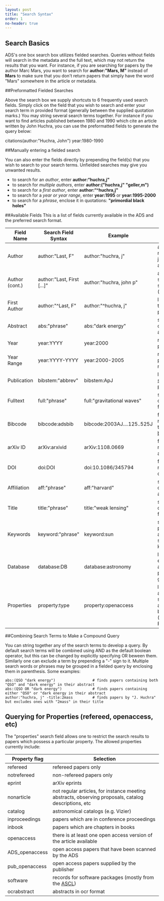 ```yaml
---
layout: post
title: "Search Syntax"
order: 1
no-header: true
---
```



## Search Basics

ADS's one box search box utilizes fielded searches.  Queries without fields will search in the metadata and the full text, which may not return the results that you want.  For instance, if you are searching for papers by the author Marc Mars, you want to search for **author:"Mars, M"** instead of **Mars** to make sure that you don't return papers that simply have the word "Mars" somewhere in the article or metadata.  

##Preformatted Fielded Searches

Above the search box we supply shortcuts to 6 frequently used search fields.  Simply click on the field that you wish to search and enter your search term in provided format (generally between the supplied quotation marks.)  You may string several search terms together.  For instance if you want to find articles published between 1980 and 1990 which cite an article written by John Huchra, you can use the preformatted fields to generate the query below:

   citations(author:"Huchra, John") year:1980-1990

##Manually entering a fielded search 

You can also enter the fields directly by prepending the field(s) that you wish to search to your search terms.  Unfielded searches may give you unwanted results.    

* to search for an *author*, enter **author:&ldquo;huchra,j"**
* to search for *multiple authors*, enter **author:("huchra,j" "geller,m")**
* to search for a *first author*, enter **author:&ldquo;^huchra,j"**
* to search for a *year or year range*, enter **year:1995** or **year:1995-2000**
* to search for a *phrase*, enclose it in quotations: **"primordial black holes"**


##Available Fields
This is a list of fields currently available in the ADS and the preferred search format.  

Field Name   | Search Field Syntax         | Example                 | Notes
------------ | --------------------------- | ----------------------- | -------------- 
Author       | author:"Last, F"            | author:"huchra, j"      | author name may include just lastname and initial 
Author (cont.)| author:"Last, First [...]"  | author:"huchra, john p" | an example of stricter author search (recommended) 
First Author | author:"^Last, F"           | author:"^huchra, j"     | limit the search to first-author papers    
Abstract     | abs:"phrase"                | abs:"dark energy"       | search for word or phrase in abstract      
Year         | year:YYYY                   | year:2000               | require specific publication year          
Year Range  | year:YYYY-YYYY              | year:2000-2005          | require publication date range             
Publication  | bibstem:"abbrev"            | bibstem:ApJ             | limit search to a <a href="http://adsabs.harvard.edu/abs_doc/journal_abbr.html">specific publication</a> 
Fulltext     | full:"phrase"               | full:"gravitational waves" | search for word or phrase in fulltext   
Bibcode      | bibcode:adsbib              | bibcode:2003AJ....125..525J | finds a specific record using the <A HREF="http://adsabs.harvard.edu/abs_doc/help_pages/data.html#bibcodes">ADS bibcode</A> 
arXiv ID     | arXiv:arxivid               | arXiv:1108.0669         | finds a specific record using its arXiv id
DOI          | doi:DOI                     | doi:10.1086/345794      | finds a specific record using its digital object id 
Affiliation  | aff:"phrase"                | aff:"harvard"           | search for word or phrase in affiliation field 
Title        | title:"phrase"              | title:"weak lensing"    | search for word or phrase in title field   
Keywords     | keyword:"phrase"            | keyword:sun             | search publisher- or author-supplied keywords 
Database     | database:DB                 | database:astronomy      | limit search to either astronomy or physics or general
Properties   | property:type               | property:openaccess     | limit search to article with specific attributes [see below.] (Querying for Properties.md)


##Combining Search Terms to Make a Compound Query

You can string together any of the search terms to develop a query.  By default search terms will be combined using AND as the default boolean operator, but this can be changed by explicitly specifying OR beween them.  Similarly one can exclude a term by prepending a "-" sign to it.  Multiple search words or phrases may be grouped in a fielded query by enclosing them in parenthesis.  Some examples:

    abs:(QSO "dark energy")                 # finds papers containing both "QSO" and "dark energy" in their abstract
    abs:(QSO OR "dark energy")              # finds papers containing either "QSO" or "dark energy in their abstract
    author:"huchra, j" -title:2mass         # finds papers by "J. Huchra" but excludes ones with "2mass" in their title
    

## Querying for Properties (refereed, openaccess, etc)

The "properties" search field allows one to restrict the search results to papers which possess a particular property.  The allowed properties currently include:

Property flag  | Selection                
-------------- | ------------------------ 
refereed       | refereed papers only   
notrefereed    | non-refereed papers only
eprint         | arXiv eprints            
nonarticle     | not regular articles, for instance meeting abstracts, observing proposals, catalog descriptions, etc
catalog        | astronomical catalogs (e.g. Vizier)
inproceedings  | papers which are in conference proceedings
inbook         | papers which are chapters in books
openaccess     | there is at least one open access version of the article available 
ADS_openaccess | open access papers that have been scanned by the ADS
pub_openaccess | open access papers supplied by the publisher
software       | records for software packages (mostly from the [ASCL](http://ascl.net)) 
ocrabstract    | abstracts in ocr format


